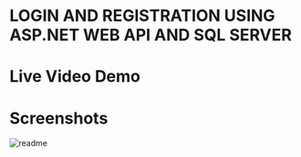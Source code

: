 # LOGIN AND REGISTRATION USING ASP.NET WEB API AND SQL SERVER

# Live Video Demo


# Screenshots
![readme](ReadME-Img/Deleting-a-record-Copy.png)
